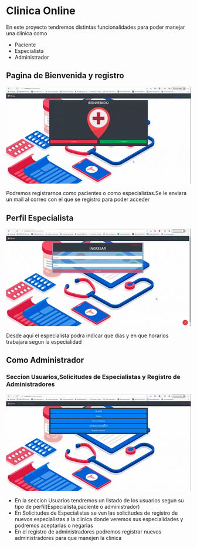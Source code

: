# Clinica Online

<p>En este proyecto tendremos distintas funcionalidades para poder manejar una clinica como</p>

<ul>
<li>Paciente</li>
<li>Especialista</li>
<li>Administrador</li>
</ul>


<h2>Pagina de Bienvenida y registro</h2>

<img src="./Readme/registro.gif" >

Podremos registrarnos como pacientes o como especialistas.Se le enviara un mail al correo con el que se registro para poder acceder


<h2>Perfil Especialista</h2>

<img src="./Readme/especialistaPerfil.gif" >

Desde aqui el especialista podra indicar que dias y en que horarios trabajara segun la especialidad


<h2>Como Administrador</h2>
<h3>Seccion Usuarios,Solicitudes de Especialistas y Registro de Administradores</h3>

<img src="./Readme/admin-restoDeFuncionalidades.gif">

<ul>
<li>En la seccion Usuarios tendremos un listado de los usuarios segun su tipo de perfil(Especialista,paciente o administrador)</li>
<li>En Solicitudes de Especialistas se ven las solicitudes de registro de nuevos especialistas a la clinica donde veremos sus especialidades y podremos aceptarlas o negarlas</li>
<li>En el registro de administradores podremos registrar nuevos administradores para que manejen la clinica</li>
</ul>













